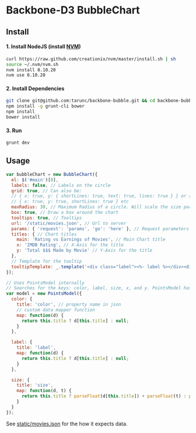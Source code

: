 # Backbone-D3 BubbleChart

## Install

#### 1. Install NodeJS (install [NVM](https://github.com/creationix/nvm))

```bash
curl https://raw.github.com/creationix/nvm/master/install.sh | sh
source ~/.nvm/nvm.sh
nvm install 0.10.20
nvm use 0.10.20
```

#### 2. Install Dependencies

```bash
git clone git@github.com:tarunc/backbone-bubble.git && cd backbone-bubble
npm install -g grunt-cli bower
npm install
bower install
```

#### 3. Run
```bash
grunt dev
```

## Usage

```javascript
var bubbleChart = new BubbleChart({
  el: $('#main')[0],
  labels: false, // Labels on the circle
  grid: true, // Can also be:
  // { x: true, y: { shortLines: true, text: true, lines: true } } or { x: { lines: false, text: true }, y: false }
  // { x: true, y: true, shortLines: true } etc
  maxRadius: 30, // Maximum Radius of a circle. Will scale the size parameter accordingly
  box: true, // Draw a box around the chart
  tooltips: true, // Tooltips
  url: '/static/movies.json', // Url to server
  params: { 'request': 'params', 'go': 'here' }, // Request parameters
  titles: { // Chart titles
    main: 'Rating vs Earnings of Movies', // Main Chart title
    x: 'IMDB Rating', // X-Axis for the title
    y: 'Total $$$ Made by Movie' // Y-Axis for the title
  },
  // Template for the tooltip
  tooltipTemplate: _.template('<div class="label"><%- label %></div><div class="x">IMDB Rating: <%- x %></div><div class="y">Box Office: $<%- y %></div><div class="size">Budget: $<%- size %></div><div class="color">Genre: <%- color %></div>'),
});

// Uses PointsModel internally
// Searches for the keys: color, label, size, x, and y. PointsModel has x and y built-in since that represents a point.
var model = new PointsModel({
  color: {
    title: 'color', // property name in json
    // custom data mapper function
    map: function(d) {
      return this.title ? d[this.title] : null;
    }
  },

  label: {
    title: 'label',
    map: function(d) {
      return this.title ? d[this.title] : null;
    }
  },

  size: {
    title: 'size',
    map: function(d, t) {
      return this.title ? parseFloat(d[this.title]) + parseFloat(t) : parseFloat(t) + 1;
    }
  }
});
```

See [static/movies.json](https://github.com/tarunc/backbone-bubble/blob/master/static/movies.json) for the how it expects data.
